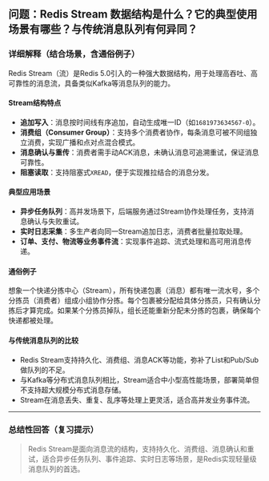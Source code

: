 ## 问题：Redis Stream 数据结构是什么？它的典型使用场景有哪些？与传统消息队列有何异同？

### 详细解释（结合场景，含通俗例子）

Redis Stream（流）是Redis 5.0引入的一种强大数据结构，用于处理高吞吐、高可靠性的消息流，具备类似Kafka等消息队列的能力。

#### Stream结构特点
- **追加写入**：消息按时间线有序追加，自动生成唯一ID（如`1681973634567-0`）。
- **消费组（Consumer Group）**：支持多个消费者协作，每条消息可被不同组独立消费，实现广播和点对点混合模式。
- **消息确认与重传**：消费者需手动ACK消息，未确认消息可追溯重试，保证消息可靠性。
- **阻塞读取**：支持阻塞式`XREAD`，便于实现推拉结合的消息分发。

#### 典型应用场景
- **异步任务队列**：高并发场景下，后端服务通过Stream协作处理任务，支持消息确认与失败重试。
- **实时日志采集**：多生产者向同一Stream追加日志，消费者批量拉取处理。
- **订单、支付、物流等业务事件流**：实现事件追踪、流式处理和高可用消息传递。

#### 通俗例子
想象一个快递分拣中心（Stream），所有快递包裹（消息）都有唯一流水号，多个分拣员（消费者）组成小组协作分拣。每个包裹被分配给具体分拣员，只有确认分拣后才算完成。如果某个分拣员掉队，组长还能重新分配未分拣的包裹，确保每个快递都被处理。

#### 与传统消息队列的比较
- Redis Stream支持持久化、消费组、消息ACK等功能，弥补了List和Pub/Sub做队列的不足。
- 与Kafka等分布式消息队列相比，Stream适合中小型高性能场景，部署简单但不支持超大规模分布式消息存储。
- Stream在消息丢失、重复、乱序等处理上更灵活，适合高并发业务事件流。

---

### 总结性回答（复习提示）

> Redis Stream是面向消息流的结构，支持持久化、消费组、消息确认和重试，适合异步任务队列、事件追踪、实时日志等场景，是Redis实现轻量级消息队列的首选。